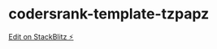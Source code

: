 # codersrank-template-tzpapz

[Edit on StackBlitz ⚡️](https://stackblitz.com/edit/codersrank-template-tzpapz)